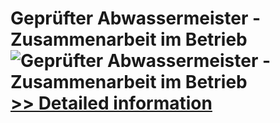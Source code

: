 # Geprüfter Abwassermeister - Zusammenarbeit im Betrieb<br />![Geprüfter Abwassermeister - Zusammenarbeit im Betrieb](https://mycommerce.akamaized.net/api/pimages/P300579753/BIG/300579753.JPG)<br />[>> Detailed information](https://secure.shareit.com/shareit/product.html?productid=300579753&affiliateid=200057808)